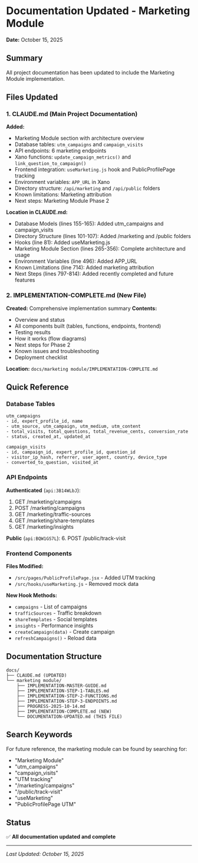 # Documentation Updated - Marketing Module

**Date:** October 15, 2025

## Summary

All project documentation has been updated to include the Marketing Module implementation.

## Files Updated

### 1. CLAUDE.md (Main Project Documentation)

**Added:**
- Marketing Module section with architecture overview
- Database tables: `utm_campaigns` and `campaign_visits`
- API endpoints: 6 marketing endpoints
- Xano functions: `update_campaign_metrics()` and `link_question_to_campaign()`
- Frontend integration: `useMarketing.js` hook and PublicProfilePage tracking
- Environment variables: `APP_URL` in Xano
- Directory structure: `/api/marketing` and `/api/public` folders
- Known limitations: Marketing attribution
- Next steps: Marketing Module Phase 2

**Location in CLAUDE.md:**
- Database Models (lines 155-165): Added utm_campaigns and campaign_visits
- Directory Structure (lines 101-107): Added /marketing and /public folders
- Hooks (line 81): Added useMarketing.js
- Marketing Module Section (lines 265-356): Complete architecture and usage
- Environment Variables (line 496): Added APP_URL
- Known Limitations (line 714): Added marketing attribution
- Next Steps (lines 797-814): Added recently completed and future features

### 2. IMPLEMENTATION-COMPLETE.md (New File)

**Created:** Comprehensive implementation summary
**Contents:**
- Overview and status
- All components built (tables, functions, endpoints, frontend)
- Testing results
- How it works (flow diagrams)
- Next steps for Phase 2
- Known issues and troubleshooting
- Deployment checklist

**Location:** `docs/marketing module/IMPLEMENTATION-COMPLETE.md`

## Quick Reference

### Database Tables

```
utm_campaigns
- id, expert_profile_id, name
- utm_source, utm_campaign, utm_medium, utm_content
- total_visits, total_questions, total_revenue_cents, conversion_rate
- status, created_at, updated_at

campaign_visits
- id, campaign_id, expert_profile_id, question_id
- visitor_ip_hash, referrer, user_agent, country, device_type
- converted_to_question, visited_at
```

### API Endpoints

**Authenticated** (`api:3B14WLbJ`):
1. GET /marketing/campaigns
2. POST /marketing/campaigns
3. GET /marketing/traffic-sources
4. GET /marketing/share-templates
5. GET /marketing/insights

**Public** (`api:BQW1GS7L`):
6. POST /public/track-visit

### Frontend Components

**Files Modified:**
- `/src/pages/PublicProfilePage.jsx` - Added UTM tracking
- `/src/hooks/useMarketing.js` - Removed mock data

**New Hook Methods:**
- `campaigns` - List of campaigns
- `trafficSources` - Traffic breakdown
- `shareTemplates` - Social templates
- `insights` - Performance insights
- `createCampaign(data)` - Create campaign
- `refreshCampaigns()` - Reload data

## Documentation Structure

```
docs/
├── CLAUDE.md (UPDATED)
└── marketing module/
    ├── IMPLEMENTATION-MASTER-GUIDE.md
    ├── IMPLEMENTATION-STEP-1-TABLES.md
    ├── IMPLEMENTATION-STEP-2-FUNCTIONS.md
    ├── IMPLEMENTATION-STEP-3-ENDPOINTS.md
    ├── PROGRESS-2025-10-14.md
    ├── IMPLEMENTATION-COMPLETE.md (NEW)
    └── DOCUMENTATION-UPDATED.md (THIS FILE)
```

## Search Keywords

For future reference, the marketing module can be found by searching for:
- "Marketing Module"
- "utm_campaigns"
- "campaign_visits"
- "UTM tracking"
- "/marketing/campaigns"
- "/public/track-visit"
- "useMarketing"
- "PublicProfilePage UTM"

## Status

✅ **All documentation updated and complete**

---

_Last Updated: October 15, 2025_
